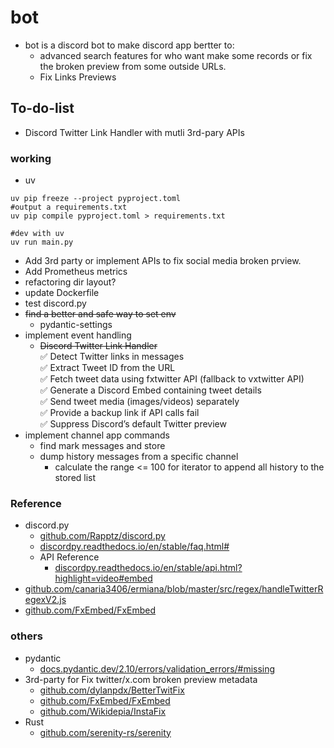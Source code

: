 # bot

* bot is a discord bot to make discord app bertter to:
    * advanced search features for who want make some records or fix the broken preview from some outside URLs.
    * Fix Links Previews

## To-do-list

* Discord Twitter Link Handler with mutli 3rd-pary APIs

### working

* uv
```shell
uv pip freeze --project pyproject.toml
#output a requirements.txt
uv pip compile pyproject.toml > requirements.txt

#dev with uv
uv run main.py
```

* Add 3rd party or implement APIs to fix social media broken prview.
* Add Prometheus metrics
* refactoring dir layout?
* update Dockerfile
* test discord.py
* ~~find a better and safe way to set env~~
    * pydantic-settings
* implement event handling
    * ~~Discord Twitter Link Handler<br>~~
        ✅ Detect Twitter links in messages<br>
        ✅ Extract Tweet ID from the URL<br>
        ✅ Fetch tweet data using fxtwitter API (fallback to vxtwitter API)<br>
        ✅ Generate a Discord Embed containing tweet details<br>
        ✅ Send tweet media (images/videos) separately<br>
        ✅ Provide a backup link if API calls fail<br>
        ✅ Suppress Discord’s default Twitter preview<br>
* implement channel app commands
    * find mark messages and store
    * dump history messages from a specific channel
        * calculate the range <= 100 for iterator to append all history to the stored list

### Reference

* discord.py
    * [github.com/Rapptz/discord.py](https://github.com/Rapptz/discord.py)
    * [discordpy.readthedocs.io/en/stable/faq.html#](https://discordpy.readthedocs.io/en/stable/faq.html#)
    * API Reference
        * [discordpy.readthedocs.io/en/stable/api.html?highlight=video#embed](https://discordpy.readthedocs.io/en/stable/api.html?highlight=video#embed)
* [github.com/canaria3406/ermiana/blob/master/src/regex/handleTwitterRegexV2.js](https://github.com/canaria3406/ermiana/blob/master/src/regex/handleTwitterRegexV2.js)
* [github.com/FxEmbed/FxEmbed](https://github.com/FxEmbed/FxEmbed)

### others

* pydantic
    * [docs.pydantic.dev/2.10/errors/validation_errors/#missing](https://docs.pydantic.dev/2.10/errors/validation_errors/#missing)
* 3rd-party for Fix twitter/x.com broken preview metadata
    * [github.com/dylanpdx/BetterTwitFix](https://github.com/dylanpdx/BetterTwitFix)
    * [github.com/FxEmbed/FxEmbed](https://github.com/FxEmbed/FxEmbed)
    * [github.com/Wikidepia/InstaFix](https://github.com/Wikidepia/InstaFix)
* Rust
    * [github.com/serenity-rs/serenity](https://github.com/serenity-rs/serenity)